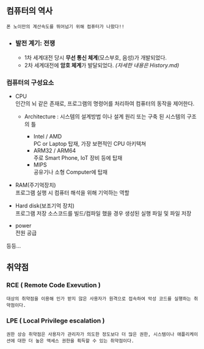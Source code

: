 ## 컴퓨터의 역사

    폰 노이만의 계산속도를 뛰어넘기 위해 컴퓨터가 나왔다!!

- ### 발전 계기: 전쟁
  - 1차 세계대전 당시 **무선 통신 체계**(모스부호, 음성)가 개발되었다.
  - 2차 세계대전에 **암호 체계**가 발달되었다. _(자세한 내용은 History.md)_

### 컴퓨터의 구성요소

- CPU  
  인간의 뇌 같은 존재로,
  프로그램의 명령어를 처리하여 컴퓨터의 동작을 제어한다.

  - Architecture : 시스템의 설계방법 이나 설계 원리 또는 구축 된 시스템의 구조의 틀

    - Intel / AMD  
      PC or Laptop 탑재, 가장 보편적인 CPU 아키텍쳐
    - ARM32 / ARM64  
      주로 Smart Phone, IoT 장비 등에 탑재
    - MIPS  
      공유기나 소형 Computer에 탑재

- RAM(주기억장치)  
  프로그램 실행 시 컴퓨터 해석을 위해 기억하는 역할

- Hard disk(보조기억 장치)  
   프로그램 저장 소스코드를 빌드/컴파일 했을 경우 생성된 실행 파일 및 파일 저장

- power  
   전원 공급

등등...

## 취약점

### RCE ( Remote Code Exevution )

    대상의 취약점을 이용해 인가 받지 않은 사용자가 원격으로 접속하여 악성 코드를 실행하는 취약점이다.

### LPE ( Local Privilege escalation )

    권한 상승 취약점은 사용자가 관리자가 의도한 정도보다 더 많은 권한, 시스템이나 애플리케이션에 대한 더 높은 액세스 권한을 획득할 수 있는 취약점이다.
